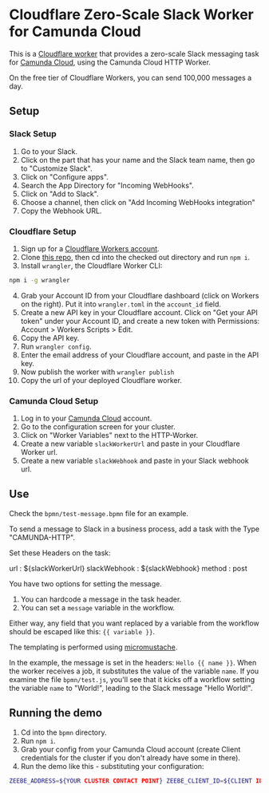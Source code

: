 # Cloudflare Zero-Scale Slack Worker for Camunda Cloud

This is a [Cloudflare worker](https://developers.cloudflare.com/workers) that provides a zero-scale Slack messaging task for [Camunda Cloud](https://zeebe.io/blog/2019/09/getting-started-camunda-cloud/), using the Camunda Cloud HTTP Worker.

On the free tier of Cloudflare Workers, you can send 100,000 messages a day.

## Setup

### Slack Setup

1. Go to your Slack.
2. Click on the part that has your name and the Slack team name, then go to "Customize Slack".
3. Click on "Configure apps".
4. Search the App Directory for "Incoming WebHooks".
5. Click on "Add to Slack".
6. Choose a channel, then click on "Add Incoming WebHooks integration"
7. Copy the Webhook URL.

### Cloudflare Setup

1. Sign up for a [Cloudflare Workers account](https://dash.cloudflare.com/).
2. Clone [this repo](https://github.com/jwulf/slack-cloud-worker), then cd into the checked out directory and run `npm i`.
3. Install `wrangler`, the Cloudflare Worker CLI:

```bash
npm i -g wrangler
```

4. Grab your Account ID from your Cloudflare dashboard (click on Workers on the right). Put it into `wrangler.toml` in the `account_id` field.
5. Create a new API key in your Cloudflare account. Click on "Get your API token" under your Account ID, and create a new token with Permissions: Account > Workers Scripts > Edit.
6. Copy the API key.
7. Run `wrangler config`.
8. Enter the email address of your Cloudflare account, and paste in the API key.
9. Now publish the worker with `wrangler publish`
10. Copy the url of your deployed Cloudflare worker.

### Camunda Cloud Setup

1. Log in to your [Camunda Cloud](https://console.cloud.camunda.io/) account.
2. Go to the configuration screen for your cluster.
3. Click on "Worker Variables" next to the HTTP-Worker.
4. Create a new variable `slackWorkerUrl` and paste in your Cloudflare Worker url.
5. Create a new variable `slackWebhook` and paste in your Slack webhook url.

## Use

Check the `bpmn/test-message.bpmn` file for an example. 

To send a message to Slack in a business process, add a task with the Type "CAMUNDA-HTTP".

Set these Headers on the task:

url : ${slackWorkerUrl}
slackWebhook : ${slackWebhook}
method : post

You have two options for setting the message. 

1. You can hardcode a message in the task header.
2. You can set a `message` variable in the workflow.

Either way, any field that you want replaced by a variable from the workflow should be escaped like this: `{{ variable }}`.

The templating is performed using [micromustache](https://www.npmjs.com/package/micromustache).

In the example, the message is set in the headers: `Hello {{ name }}`. When the worker receives a job, it substitutes the value of the variable `name`. If you examine the file `bpmn/test.js`, you'll see that it kicks off a workflow setting the variable `name` to "World!", leading to the Slack message "Hello World!".

## Running the demo

1. Cd into the `bpmn` directory. 
2. Run `npm i`.
3. Grab your config from your Camunda Cloud account (create Client credentials for the cluster if you don't already have some in there).
4. Run the demo like this - substituting your configuration:

```bash
ZEEBE_ADDRESS=${YOUR CLUSTER CONTACT POINT} ZEEBE_CLIENT_ID=${CLIENT ID} ZEEBE_CLIENT_SECRET=${CLIENT SECRET} node index.js
```
